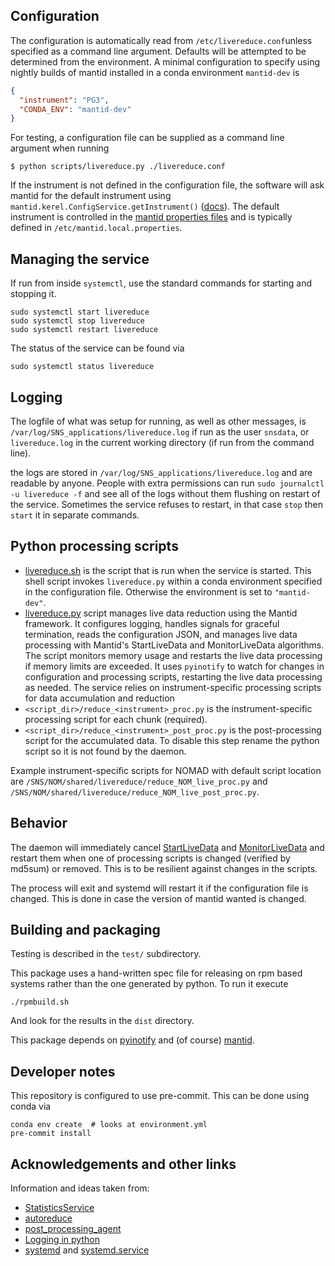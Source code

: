 Configuration
-------------

The configuration is automatically read from `/etc/livereduce.conf`unless specified as a command line argument.
Defaults will be attempted to be determined from the environment.
A minimal configuration to specify using nightly builds of mantid installed in a conda environment `mantid-dev` is
```json
{
  "instrument": "PG3",
  "CONDA_ENV": "mantid-dev"
}
```
For testing, a configuration file can be supplied as a command line argument when running
```shell
$ python scripts/livereduce.py ./livereduce.conf
```
If the instrument is not defined in the configuration file,
the software will ask mantid for the default instrument using
`mantid.kerel.ConfigService.getInstrument()` ([docs](https://docs.mantidproject.org/nightly/api/python/mantid/kernel/ConfigServiceImpl.html#mantid.kernel.ConfigServiceImpl.getInstrument)).
The default instrument is controlled in the [mantid properties files](https://docs.mantidproject.org/nightly/concepts/PropertiesFile.html)
and is typically defined in `/etc/mantid.local.properties`.


Managing the service
--------------------

If run from inside `systemctl`, use the standard commands for starting and stopping it.

```shell
sudo systemctl start livereduce
sudo systemctl stop livereduce
sudo systemctl restart livereduce
```
The status of the service can be found via
```shell
sudo systemctl status livereduce
```

Logging
--------

The logfile of what was setup for running, as well as other messages, is
`/var/log/SNS_applications/livereduce.log` if run as the user `snsdata`,
or `livereduce.log` in the current working directory (if run from the
command line).

the logs are stored in `/var/log/SNS_applications/livereduce.log` and are readable by anyone.
People with extra permissions can run ``sudo journalctl -u livereduce -f`` and see all of the logs without them flushing on restart of the service.
Sometimes the service refuses to restart, in that case `stop` then `start` it in separate commands.


Python processing scripts
-------------------------


- [livereduce.sh](../scripts/livereduce.sh) is the script that is run when the service is started.
  This shell script invokes `livereduce.py` within a conda environment
  specified in the configuration file. Otherwise the environment is set to `"mantid-dev"`.
- [livereduce.py](../scripts/livereduce.py) script manages live data reduction using the Mantid framework.
  It configures logging, handles signals for graceful termination, reads the configuration JSON,
  and manages live data processing with Mantid's StartLiveData and MonitorLiveData algorithms.
  The script monitors memory usage and restarts the live data processing if memory limits are exceeded.
  It uses `pyinotify` to watch for changes in configuration and processing scripts,
  restarting the live data processing as needed. The service relies on instrument-specific processing scripts
  for data accumulation and reduction
- `<script_dir>/reduce_<instrument>_proc.py` is the instrument-specific processing script for each chunk (required).
- `<script_dir>/reduce_<instrument>_post_proc.py` is the post-processing script for the accumulated data.
  To disable this step rename the python script so it is not found by the daemon.

Example instrument-specific scripts for NOMAD with default script location are
`/SNS/NOM/shared/livereduce/reduce_NOM_live_proc.py` and
`/SNS/NOM/shared/livereduce/reduce_NOM_live_post_proc.py`.


Behavior
--------

The daemon will immediately cancel
[StartLiveData](http://docs.mantidproject.org/nightly/algorithms/StartLiveData-v1.html)
and
[MonitorLiveData](http://docs.mantidproject.org/nightly/algorithms/MonitorLiveData-v1.html)
and restart them when one of processing scripts is changed (verified
by md5sum) or removed. This is to be resilient against changes in the scripts.

The process will exit and systemd will restart it if the configuration
file is changed. This is done in case the version of mantid wanted is
changed.


Building and packaging
----------------------

Testing is described in the `test/` subdirectory.

This package uses a hand-written spec file for releasing on rpm based systems rather than the one generated by python. To run it execute

```
./rpmbuild.sh
```

And look for the results in the `dist` directory.

This package depends on
[pyinotify](https://github.com/seb-m/pyinotify) and (of course)
[mantid](http://www.mantidproject.org).

Developer notes
---------------

This repository is configured to use pre-commit. This can be done using conda via

```
conda env create  # looks at environment.yml
pre-commit install
```

Acknowledgements and other links
--------------------------------
Information and ideas taken from:
* [StatisticsService](https://github.com/neutrons/StatisticsService)
* [autoreduce](https://github.com/mantidproject/autoreduce)
* [post_processing_agent](https://github.com/neutrons/post_processing_agent)
* [Logging in python](https://fangpenlin.com/posts/2012/08/26/good-logging-practice-in-python/)
* [systemd](https://fangpenlin.com/posts/2012/08/26/good-logging-practice-in-python/) and [systemd.service](https://www.freedesktop.org/software/systemd/man/systemd.service.html)
